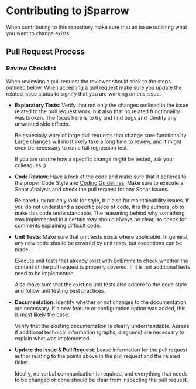 # Contributing to jSparrow

When contributing to this repository make sure that an issue outlining what you want to change exists. 

## Pull Request Process

### Review Checklist

When reviewing a pull request the reviewer should stick to the steps outlined below. When accepting a pull request make sure you update the related issue status to signify that you are working on this issue. 

- **Exploratory Tests**: Verify that not only the changes outlined in the issue related to the pull request work, but also that no related functionality was broken. The focus here is to try and find bugs and identify any unwanted side effects. 

  Be especially wary of large pull requests that change core functionality. Large changes will most likely take a long time to review, and it might even be necessary to run a full regression test. 

  If you are unsure how a specific change might be tested, ask your colleagues ;)
- **Code Review**: Have a look at the code and make sure that it adheres to the proper Code Style and [Coding Guidelines](https://confluence.splendit.loc/display/SIM/Coding+Guidelines). Make sure to execute a Sonar Analysis and check the pull request for any Sonar Issues. 
  
  Be careful to not only look for style, but also for maintainability issues. If you do not understand a specific piece of code, it is the authors job to make this code understandable. The reasoning behind why something was implemented in a certain way should always be clear, so check for comments explaining difficult code. 

- **Unit Tests**: Make sure that unit tests exists where applicable. In general, any new code should be covered by unit tests, but exceptions can be made. 

  Execute unit tests that already exist with [EclEmma](http://www.eclemma.org/) to check whether the content of the pull request is properly covered. If it is not additional tests need to be implemented. 

  Also make sure that the existing unit tests also adhere to the code style and follow unit testing best practices. 
- **Documentation**: Identify whether or not changes to the documentation are necessary. If a new feature or configuration option was added, this is most likely the case. 

  Verify that the existing documentation is clearly understandable. Assess if additional technical information (graphs, diagrams) are necessary to explain what was implemented.

- **Update the Issue & Pull Request**: Leave information for the pull request author relating to the points above in the pull request and the related ticket.
  
  Ideally, no verbal communication is required, and everything that needs to be changed or done should be clear from inspecting the pull request. 

